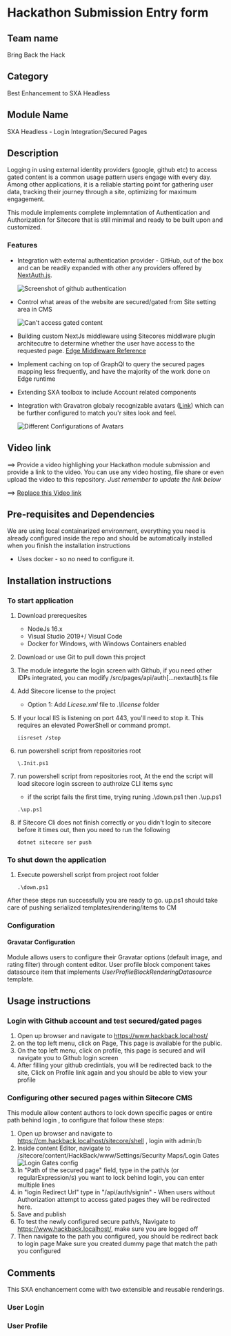 # Hackathon Submission Entry form

## Team name
Bring Back the Hack

## Category
 Best Enhancement to SXA Headless
 
## Module Name
 SXA Headless - Login Integration/Secured Pages

## Description

Logging in using external identity providers (google, github etc) to access gated content is a common usage pattern users engage with every day.  Among other applications, it is a reliable starting point for gathering user data, tracking their journey through a site,  optimizing for maximum engagement.

This module implements complete implemntation of Authentication and Authorization for Sitecore that is still minimal and ready to be built upon and customized.

### Features
- Integration with external authentication provider - GitHub, out of the box and can be readily expanded with other any providers offered by [NextAuth.js](https://next-auth.js.org/).

  ![Screenshot of github authentication](docs/images/GitHubLogin.png?raw=true)

- Control what areas of the website are secured/gated from Site setting area in CMS

   ![Can't access gated content](docs/images/CantAccessGatedPage.png?raw=true)

- Building custom NextJs middleware using Sitecores middlware plugin architecutre to determine whether the user have access to the requested page. [Edge Middleware Reference](https://vercel.com/docs/concepts/functions/edge-middleware/middleware-api)

- Implement caching on top of GraphQl to query the secured pages mapping less frequently, and have the majority of the work done on Edge runtime
- Extending SXA toolbox to include Account related components
- Integration with Gravatron globaly recognizable avatars ([Link](https://en.gravatar.com/)) which can be further configured to match you'r sites look and feel.

    ![Different Configurations of Avatars](docs/images/Gravatars.png?raw=true)

## Video link
⟹ Provide a video highlighing your Hackathon module submission and provide a link to the video. You can use any video hosting, file share or even upload the video to this repository. _Just remember to update the link below_

⟹ [Replace this Video link](#video-link)

## Pre-requisites and Dependencies
We are using local containarized environment, everything you need is already configured inside the repo and should be automatically installed when you finish the installation instructions
- Uses docker - so no need to configure it.


## Installation instructions
### To start application

1. Download prerequesites
    * NodeJs 16.x
    * Visual Studio 2019+/ Visual Code
    * Docker for Windows, with Windows Containers enabled
2. Download or use Git to pull down this project
3. The module integarte the login screen with Github, if you need other IDPs integrated, you can modify /src/pages/api/auth[...nextauth].ts file
4. Add Sitecore license to the project
    * Option 1: Add _Licese.xml_ file to _.\license_ folder
5. If your local IIS is listening on port 443, you'll need to stop it. This requires an elevated PowerShell or command prompt.
   ```
   iisreset /stop
   ```
5. run powershell script from repositories root 
    ```
    \.Init.ps1
    ```
6. run powershell script from repositories root, At the end the script will load sitecore login sscreen to authroize CLI items sync
    - if the script fails the first time, trying runing .\down.ps1 then .\up.ps1

    ```
    .\up.ps1
    ```
7. if Sitecore Cli does not finish correctly or you didn't login to sitecore before it times out, then you need to run the following
    ```
    dotnet sitecore ser push
    ```
### To shut down the application
1. Execute powershell script from project root folder 
    ```
    .\down.ps1
    ```

After these steps run successfully you are ready to go. up.ps1 should take care of pushing serialized templates/rendering/items to CM


### Configuration

#### Gravatar Configuration
Module allows users to configure their Gravatar options (default image, and rating filter) through content editor.  User profile block component takes datasource item that implements _UserProfileBlockRenderingDatasource_ template.

## Usage instructions

### Login with Github account and test secured/gated pages
1. Open up browser and navigate to https://www.hackback.localhost/
2. on the top left menu, click on Page, This page is available for the public.
3. On the top left menu, click on profile, this page is secured and will navigate you to Github login screen
4. After filling your github credintials, you will be redirected back to the site, Click on Profile link again and you should be able to view your profile


### Configuring other secured pages within Sitecore CMS
This module allow content authors to lock down specific pages or entire path behind login , to configure that follow these steps:
1. Open up browser and navigate to https://cm.hackback.localhost/sitecore/shell , login with admin/b
2. Inside content Editor, navigate to /sitecore/content/HackBack/www/Settings/Security Maps/Login Gates
![Login Gates config](docs/images/ConfigureSecuredPages.png)
3. In "Path of the secured page" field, type in the path/s (or regularExpression/s) you want to lock behind login, you can enter multiple lines
4. in "login Redirect Url" type in "/api/auth/signin" - When users without Authorization attempt to access gated pages they will be redirected here.
5. Save and publish
6. To test the newly configured secure path/s, Navigate to https://www.hackback.localhost/, make sure you are logged off
7. Then navigate to the path you configured, you should be redirect back to login page
    Make sure you created dummy page that match the path you configured

## Comments
This SXA enchancement come with two extensible and reusable renderings.
### User Login

### User Profile
